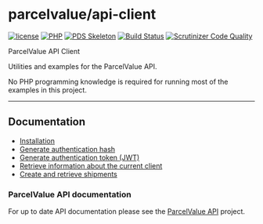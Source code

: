 # parcelvalue/api-client

[![license](https://img.shields.io/github/license/parcelvalue/api-client.svg)](https://github.com/parcelvalue/api-client)
[![PHP](https://img.shields.io/packagist/php-v/parcelvalue/api-client.svg)](https://www.php.net)
[![PDS Skeleton](https://img.shields.io/badge/pds-skeleton-blue.svg)](https://github.com/php-pds/skeleton)
[![Build Status](https://travis-ci.org/parcelvalue/api-client.svg)](https://travis-ci.org/parcelvalue/api-client)
[![Scrutinizer Code Quality](https://scrutinizer-ci.com/g/parcelvalue/api-client/badges/quality-score.png)](https://scrutinizer-ci.com/g/parcelvalue/api-client/)

ParcelValue API Client

Utilities and examples for the ParcelValue API.

No PHP programming knowledge is required for running most of the examples in this project.

---

## Documentation

* [Installation](/docs/Installation.md)
* [Generate authentication hash](/docs/AuthenticationHash.md)
* [Generate authentication token (JWT)](/docs/AuthenticationToken.md)
* [Retrieve information about the current client](/docs/Clients.md)
* [Create and retrieve shipments](/docs/Shipments.md)

### ParcelValue API documentation

For up to date API documentation please see the [ParcelValue API](https://parcelvalue.github.io/api/) project.
